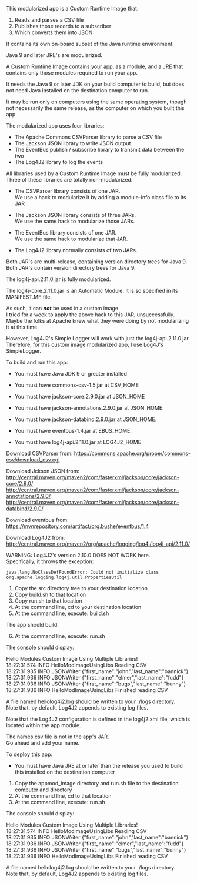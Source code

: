 This modularized app is a Custom Runtime Image that:

1. Reads and parses a CSV file
2. Publishes those records to a subscriber
3. Which converts them into JSON

It contains its own on-board subset of the Java runtime environment.

Java 9 and later JRE's are modularized.

A Custom Runtime Image contains your app, as a module, and a JRE that contains only those modules required to run your app.

It needs the Java 9 or later JDK on your build computer to build, but does not need Java installed on the destination computer to run.

It may be run only on computers using the same operating system, though not necessarily the same release, as the computer on which you built this app.

The modularized app uses four libraries:

- The Apache Commons CSVParser library to parse a CSV file
- The Jackson JSON library to write JSON output
- The EventBus publish / subscribe library to transmit data between the two
- The Log4J2 library to log the events

All libraries used by a Custom Runtime Image must be fully modularized.  
Three of these libraries are totally non-modularized.

- The CSVParser library consists of one JAR.  
  We use a hack to modularize it by adding a module-info.class file to its JAR  
  
- The Jackson JSON library consists of three JARs.  
  We use the same hack to modularize those JARs.
  
- The EventBus library consists of one JAR.  
  We use the same hack to modularize that JAR.
 
- The Log4J2 library normally consists of two JARs.

Both JAR's are multi-release, containing version directory trees for Java 9.
Both JAR's contain version directory trees for Java 9.

The log4j-api.2.11.0.jar is fully modularized.

The log4j-core.2.11.0.jar is an Automatic Module. 
It is so specified in its MANIFEST.MF file.

As such, it can ***not*** be used in a custom image.  
I tried for a week to apply the above hack to this JAR, unsuccessfully.  
Maybe the folks at Apache knew what they were doing by not modularizing it at this time.

However, Log4J2's Simple Logger will work with just the log4j-api.2.11.0.jar.  
Therefore, for this custom image modularized app, I use Log4J's SimpleLogger.

To build and run this app:

- You must have Java JDK 9 or greater installed  

- You must have commons-csv-1.5.jar at CSV_HOME 
- You must have jackson-core.2.9.0.jar at JSON_HOME 
- You must have jackson-annotations.2.9.0.jar at JSON_HOME. 
- You must have jackson-databind.2.9.0.jar at JSON_HOME. 
- You must have eventbus-1.4.jar at EBUS_HOME. 
- You must have log4j-api.2.11.0.jar at LOG4J2_HOME  

Download CSVParser from: 
https://commons.apache.org/proper/commons-csv/download_csv.cgi

Download Jckson JSON from:  
http://central.maven.org/maven2/com/fasterxml/jackson/core/jackson-core/2.9.0/  
http://central.maven.org/maven2/com/fasterxml/jackson/core/jackson-annotations/2.9.0/  
http://central.maven.org/maven2/com/fasterxml/jackson/core/jackson-databind/2.9.0/  

Download eventbus from: 
https://mvnrepository.com/artifact/org.bushe/eventbus/1.4

Download Log4J2 from:   
http://central.maven.org/maven2/org/apache/logging/log4j/log4j-api/2.11.0/  

WARNING: Log4J2's version 2.10.0 DOES NOT WORK here.  
Specifically, it throws the exception:
```
java.lang.NoClassDefFoundError: Could not initialize class org.apache.logging.log4j.util.PropertiesUtil
```
1. Copy the src directory tree to your destination location
2. Copy build.sh to that location
3. Copy run.sh to that location
4. At the command line, cd to your destination location
5. At the command line, execute: build.sh

The app should build.

6. At the command line, execute: run.sh

The console should display:

Hello Modules Custom Image Using Multiple Libraries!  
18:27:31.574 INFO HelloModImageUsingLibs Reading CSV  
18:27:31.935 INFO JSONWriter {"first_name":"john","last_name":"bannick"}  
18:27:31.936 INFO JSONWriter {"first_name":"elmer","last_name":"fudd"}  
18:27:31.936 INFO JSONWriter {"first_name":"bugs","last_name":"bunny"}  
18:27:31.936 INFO HelloModImageUsingLibs Finished reading CSV  

A file named hellolog4j2.log should be written to your ./logs directory.  
Note that, by default, Log4J2 appends to existing log files.

Note that the Log4J2 configuration is defined in the log4j2.xml file,
which is located within the app module.

The names.csv file is not in the app's JAR.  
Go ahead and add your name.

To deploy this app:

- You must have Java JRE at or later than the release you used to build this installed on the destination computer

1. Copy the appmod_image directory and run.sh file to the destination computer and directory
2. At the command line, cd to that location
2. At the command line, execute: run.sh

The console should display:

Hello Modules Custom Image Using Multiple Libraries!  
18:27:31.574 INFO HelloModImageUsingLibs Reading CSV  
18:27:31.935 INFO JSONWriter {"first_name":"john","last_name":"bannick"}  
18:27:31.936 INFO JSONWriter {"first_name":"elmer","last_name":"fudd"}  
18:27:31.936 INFO JSONWriter {"first_name":"bugs","last_name":"bunny"}  
18:27:31.936 INFO HelloModImageUsingLibs Finished reading CSV  

A file named hellolog4j2.log should be written to your ./logs directory.  
Note that, by default, Log4J2 appends to existing log files.
